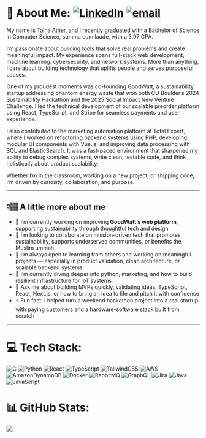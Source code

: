 # 💫 About Me: [![LinkedIn](https://img.shields.io/badge/LinkedIn-%230077B5.svg?logo=linkedin&logoColor=white)](https://linkedin.com/in/talha-ather) [![email](https://img.shields.io/badge/Email-D14836?logo=gmail&logoColor=white)](mailto:talha.ather03@gmail.com) 
My name is Talha Ather, and I recently graduated with a Bachelor of Science in Computer Science, summa cum laude, with a 3.97 GPA.

I’m passionate about building tools that solve real problems and create meaningful impact. My experience spans full-stack web development, machine learning, cybersecurity, and network systems. More than anything, I care about building technology that uplifts people and serves purposeful causes.

One of my proudest moments was co-founding GoodWatt, a sustainability startup addressing phantom energy waste that won both CU Boulder’s 2024 Sustainability Hackathon and the 2025 Social Impact New Venture Challenge. I led the technical development of our scalable preorder platform using React, TypeScript, and Stripe for seamless payments and user experience.

I also contributed to the marketing automation platform at Total Expert, where I worked on refactoring backend systems using PHP, developing modular UI components with Vue.js, and improving data processing with SQL and ElasticSearch. It was a fast-paced environment that sharpened my ability to debug complex systems, write clean, testable code, and think holistically about product scalability.

Whether I’m in the classroom, working on a new project, or shipping code, I’m driven by curiosity, collaboration, and purpose.

---

## 👇🏽 A little more about me

- 🔭 I’m currently working on improving **GoodWatt’s web platform**, supporting sustainability through thoughtful tech and design  
- 👯 I’m looking to collaborate on mission-driven tech that promotes sustainability, supports underserved communities, or benefits the Muslim ummah  
- 🤝 I’m always open to learning from others and working on meaningful projects — especially in product validation, clean architecture, or scalable backend systems  
- 🌱 I’m currently diving deeper into python, marketing, and how to build resilient infrastructure for IoT systems  
- 💬 Ask me about building MVPs quickly, validating ideas, TypeScript, React, Next.js, or how to bring an idea to life and pitch it with confidence  
- ⚡ Fun fact: I helped turn a weekend hackathon project into a real startup with paying customers and a hardware-software stack built from scratch  

---

# 💻 Tech Stack:
![C](https://img.shields.io/badge/c-%2300599C.svg?style=for-the-badge&logo=c&logoColor=white) ![Python](https://img.shields.io/badge/python-3670A0?style=for-the-badge&logo=python&logoColor=ffdd54) ![React](https://img.shields.io/badge/react-%2320232a.svg?style=for-the-badge&logo=react&logoColor=%2361DAFB) ![TypeScript](https://img.shields.io/badge/typescript-%23007ACC.svg?style=for-the-badge&logo=typescript&logoColor=white) ![TailwindCSS](https://img.shields.io/badge/tailwindcss-%2338B2AC.svg?style=for-the-badge&logo=tailwind-css&logoColor=white) ![AWS](https://img.shields.io/badge/AWS-%23FF9900.svg?style=for-the-badge&logo=amazon-aws&logoColor=white) ![AmazonDynamoDB](https://img.shields.io/badge/Amazon%20DynamoDB-4053D6?style=for-the-badge&logo=Amazon%20DynamoDB&logoColor=white) ![Docker](https://img.shields.io/badge/docker-%230db7ed.svg?style=for-the-badge&logo=docker&logoColor=white) ![RabbitMQ](https://img.shields.io/badge/rabbitmq-FF6600?style=for-the-badge&logo=rabbitmq&logoColor=white) ![GraphQL](https://img.shields.io/badge/-GraphQL-E10098?style=for-the-badge&logo=graphql&logoColor=white) ![Jira](https://img.shields.io/badge/jira-%230A0FFF.svg?style=for-the-badge&logo=jira&logoColor=white) ![Java](https://img.shields.io/badge/java-%23ED8B00.svg?style=for-the-badge&logo=openjdk&logoColor=white) ![JavaScript](https://img.shields.io/badge/javascript-%23323330.svg?style=for-the-badge&logo=javascript&logoColor=%23F7DF1E)
# 📊 GitHub Stats:
![](https://nirzak-streak-stats.vercel.app/?user=tjather&theme=dark&hide_border=false)<br/>


